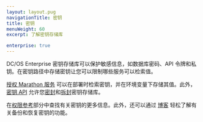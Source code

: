 ```yaml
---
layout: layout.pug
navigationTitle: 密钥
title: 密钥
menuWeight: 60
excerpt: 了解密钥存储库

enterprise: true
---
```

<!-- The source repository for this topic is https://github.com/dcos/dcos-docs-site -->


DC/OS Enterprise 密钥存储库可以保护敏感信息，如数据库密码、API 令牌和私钥。在密钥路径中存储密钥让您可以限制哪些服务可以检索值。

[授权 Marathon 服务](/cn/1.12//security/ent/#spaces) 可以在部署时检索密钥，并在环境变量下存储其值。此外，[密钥 API](/cn/1.12/security/ent/secrets/secrets-api/) 允许您[密封](/cn/1.12/security/ent/secrets/seal-store/)和[拆封](/cn/1.12/security/ent/secrets/unseal-store/)密钥存储库。


在[权限参考](/cn/1.12/security/ent/perms-reference/#secrets)部分中查找有关密钥的更多信息。此外，还可以通过  [博客](https://mesosphere.com/blog/backup-restore-secrets/) 轻松了解有关备份和恢复密钥的功能。